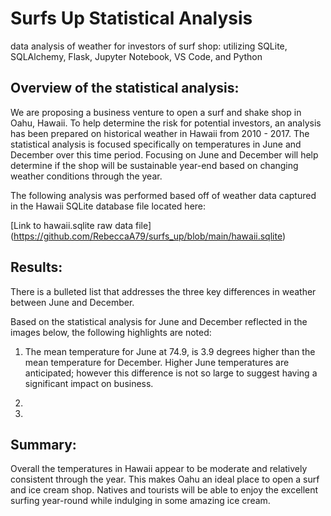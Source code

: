 # Surfs Up Statistical Analysis

data analysis of weather for investors of surf shop: utilizing SQLite, SQLAlchemy, Flask, Jupyter Notebook, VS Code,  and Python

## Overview of the statistical analysis:

We are proposing a business venture to open a surf and shake shop in Oahu, Hawaii. To help determine the risk for potential investors, an analysis has been prepared on historical weather in Hawaii from 2010 - 2017. The statistical analysis is focused specifically on temperatures in June and December over this time period. Focusing on June and December will help determine if the shop will be sustainable year-end based on changing weather conditions through the year.


The following analysis was performed based off of weather data captured in the Hawaii SQLite database file located here: 

[Link to hawaii.sqlite raw data file] (https://github.com/RebeccaA79/surfs_up/blob/main/hawaii.sqlite)

## Results:

There is a bulleted list that addresses the three key differences in weather between June and December.

Based on the statistical analysis for June and December reflected in the images below, the following highlights are noted:

1. The mean temperature for June at 74.9, is 3.9 degrees higher than the mean temperature for December. Higher June temperatures are anticipated; however this difference is not so large to suggest having a significant impact on business.

2. 

3. 


## Summary:

Overall the temperatures in Hawaii appear to be moderate and relatively consistent through the year. This makes Oahu an ideal place to open a surf and ice cream shop. Natives and tourists will be able to enjoy the excellent surfing year-round while indulging in some amazing ice cream. 
